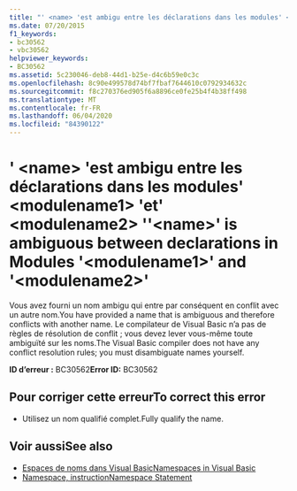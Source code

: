 ```yaml
---
title: "' <name> 'est ambigu entre les déclarations dans les modules' <modulename1> 'et' <modulename2> '"
ms.date: 07/20/2015
f1_keywords:
- bc30562
- vbc30562
helpviewer_keywords:
- BC30562
ms.assetid: 5c230046-deb8-44d1-b25e-d4c6b59e0c3c
ms.openlocfilehash: 8c90e499578d74bf7fbaf7644610c0792934632c
ms.sourcegitcommit: f8c270376ed905f6a8896ce0fe25b4f4b38ff498
ms.translationtype: MT
ms.contentlocale: fr-FR
ms.lasthandoff: 06/04/2020
ms.locfileid: "84390122"
---
```

# <a name="name-is-ambiguous-between-declarations-in-modules-modulename1-and-modulename2"></a><span data-ttu-id="ba92e-102">' \<name> 'est ambigu entre les déclarations dans les modules' \<modulename1> 'et' \<modulename2> '</span><span class="sxs-lookup"><span data-stu-id="ba92e-102">'\<name>' is ambiguous between declarations in Modules '\<modulename1>' and '\<modulename2>'</span></span>
<span data-ttu-id="ba92e-103">Vous avez fourni un nom ambigu qui entre par conséquent en conflit avec un autre nom.</span><span class="sxs-lookup"><span data-stu-id="ba92e-103">You have provided a name that is ambiguous and therefore conflicts with another name.</span></span> <span data-ttu-id="ba92e-104">Le compilateur de Visual Basic n’a pas de règles de résolution de conflit ; vous devez lever vous-même toute ambiguïté sur les noms.</span><span class="sxs-lookup"><span data-stu-id="ba92e-104">The Visual Basic compiler does not have any conflict resolution rules; you must disambiguate names yourself.</span></span>  
  
 <span data-ttu-id="ba92e-105">**ID d’erreur :** BC30562</span><span class="sxs-lookup"><span data-stu-id="ba92e-105">**Error ID:** BC30562</span></span>  
  
## <a name="to-correct-this-error"></a><span data-ttu-id="ba92e-106">Pour corriger cette erreur</span><span class="sxs-lookup"><span data-stu-id="ba92e-106">To correct this error</span></span>  
  
- <span data-ttu-id="ba92e-107">Utilisez un nom qualifié complet.</span><span class="sxs-lookup"><span data-stu-id="ba92e-107">Fully qualify the name.</span></span>  
  
## <a name="see-also"></a><span data-ttu-id="ba92e-108">Voir aussi</span><span class="sxs-lookup"><span data-stu-id="ba92e-108">See also</span></span>

- [<span data-ttu-id="ba92e-109">Espaces de noms dans Visual Basic</span><span class="sxs-lookup"><span data-stu-id="ba92e-109">Namespaces in Visual Basic</span></span>](../programming-guide/program-structure/namespaces.md)
- [<span data-ttu-id="ba92e-110">Namespace, instruction</span><span class="sxs-lookup"><span data-stu-id="ba92e-110">Namespace Statement</span></span>](../language-reference/statements/namespace-statement.md)

